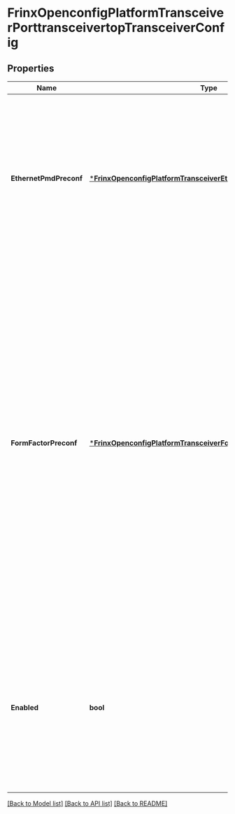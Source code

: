 # FrinxOpenconfigPlatformTransceiverPorttransceivertopTransceiverConfig

## Properties
Name | Type | Description | Notes
------------ | ------------- | ------------- | -------------
**EthernetPmdPreconf** | [***FrinxOpenconfigPlatformTransceiverEthernetPmdPreconfIdentityref**](frinx.openconfig.platform.transceiver.EthernetPmdPreconfIdentityref.md) | Optional[The Ethernet PMD is a property of the optical transceiver used on the port, indicating the type of physical connection. It is included in configuration data to allow pre-configuring a port/transceiver with the expected PMD.  The actual PMD is indicated by the ethernet-pmd state leaf.] REF:Optional.empty | [optional] [default to null]
**FormFactorPreconf** | [***FrinxOpenconfigPlatformTransceiverFormFactorPreconfIdentityref**](frinx.openconfig.platform.transceiver.FormFactorPreconfIdentityref.md) | Optional[Indicates the type of optical transceiver used on this port.  If the client port is built into the device and not pluggable, then non-pluggable is the corresponding state. If a device port supports multiple form factors (e.g. QSFP28 and QSFP+, then the value of the transceiver installed shall be reported. If no transceiver is present, then the value of the highest rate form factor shall be reported (QSFP28, for example).  The form factor is included in configuration data to allow pre-configuring a device with the expected type of transceiver ahead of deployment.  The corresponding state leaf should reflect the actual transceiver type plugged into the system.] REF:Optional.empty | [optional] [default to null]
**Enabled** | **bool** | Optional[Turns power on / off to the transceiver -- provides a means to power on/off the transceiver (in the case of SFP, SFP+, QSFP,...) or enable high-power mode (in the case of CFP, CFP2, CFP4) and is optionally supported (device can choose to always enable).  True &#x3D; power on / high power, False &#x3D; powered off] REF:Optional.empty | [optional] [default to null]

[[Back to Model list]](../README.md#documentation-for-models) [[Back to API list]](../README.md#documentation-for-api-endpoints) [[Back to README]](../README.md)


